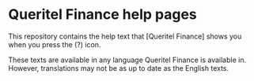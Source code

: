 # Queritel Finance help pages

This repository contains the help text that [Queritel Finance] shows you when you press the (?) icon.

These texts are available in any language Queritel Finance is available in. However, translations may not be as up to date as the English texts.
